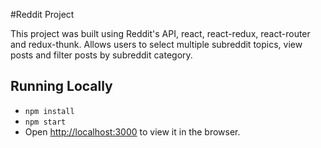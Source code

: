 #Reddit Project

This project was built using Reddit's API, react, react-redux, react-router and redux-thunk.  Allows users to select multiple subreddit topics, view posts and filter posts by subreddit category.

## Running Locally
 * `npm install`
 * `npm start`
 * Open [http://localhost:3000](http://localhost:3000) to view it in the browser.